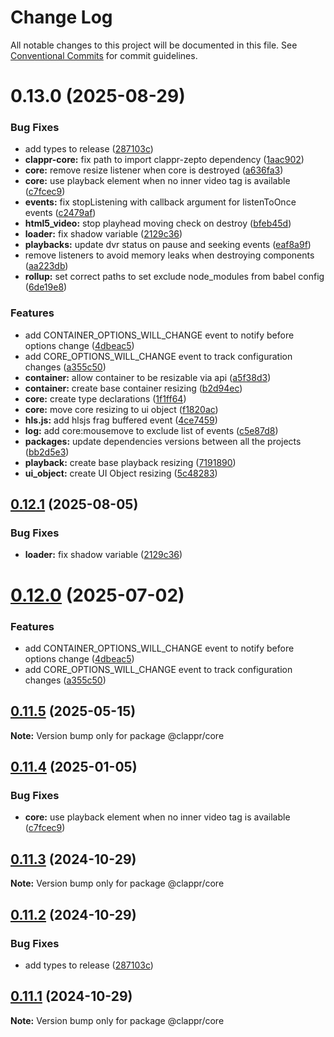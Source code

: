 # Change Log

All notable changes to this project will be documented in this file.
See [Conventional Commits](https://conventionalcommits.org) for commit guidelines.

# 0.13.0 (2025-08-29)

### Bug Fixes

- add types to release ([287103c](https://github.com/clappr/clappr-core/commit/287103c543c2b1343cfed95efdb98abc34bd1d99))
- **clappr-core:** fix path to import clappr-zepto dependency ([1aac902](https://github.com/clappr/clappr-core/commit/1aac90288e29af77fca78f45ef992f1cc5f0fef6))
- **core:** remove resize listener when core is destroyed ([a636fa3](https://github.com/clappr/clappr-core/commit/a636fa36a19908611cc91c801caae5b13a0128f4))
- **core:** use playback element when no inner video tag is available ([c7fcec9](https://github.com/clappr/clappr-core/commit/c7fcec9bfda181095e4af88eed882498aafe38fb))
- **events:** fix stopListening with callback argument for listenToOnce events ([c2479af](https://github.com/clappr/clappr-core/commit/c2479af09f0a3f88f8694c73261c1039f4e257f2))
- **html5_video:** stop playhead moving check on destroy ([bfeb45d](https://github.com/clappr/clappr-core/commit/bfeb45d546a54eb639f33685ac3dbbcf33525736))
- **loader:** fix shadow variable ([2129c36](https://github.com/clappr/clappr-core/commit/2129c36e2821ac4d674c1689add8be6580f72a18))
- **playbacks:** update dvr status on pause and seeking events ([eaf8a9f](https://github.com/clappr/clappr-core/commit/eaf8a9fda16189aaa30324f7f3e566791209da99))
- remove listeners to avoid memory leaks when destroying components ([aa223db](https://github.com/clappr/clappr-core/commit/aa223db06392ab70d57159e319ce52209e11539f))
- **rollup:** set correct paths to set exclude node_modules from babel config ([6de19e8](https://github.com/clappr/clappr-core/commit/6de19e8cafedc6d75a83a1c8fc74720aa954e541))

### Features

- add CONTAINER_OPTIONS_WILL_CHANGE event to notify before options change ([4dbeac5](https://github.com/clappr/clappr-core/commit/4dbeac5ebcba6f2ff12a93a43e70e9cda7ae982f))
- add CORE_OPTIONS_WILL_CHANGE event to track configuration changes ([a355c50](https://github.com/clappr/clappr-core/commit/a355c50f2db1ad146fa73a067e404f64fde57f34))
- **container:** allow container to be resizable via api ([a5f38d3](https://github.com/clappr/clappr-core/commit/a5f38d3e8626730d80a94d6929b6f41f601d93db))
- **container:** create base container resizing ([b2d94ec](https://github.com/clappr/clappr-core/commit/b2d94ec275559bdf4506f0c678f0adaa41c2932d))
- **core:** create type declarations ([1f1ff64](https://github.com/clappr/clappr-core/commit/1f1ff6406f5747ef8d098cf692fe60baaa814e27))
- **core:** move core resizing to ui object ([f1820ac](https://github.com/clappr/clappr-core/commit/f1820ac72ce4a2e734af70499adc810cb7d9aedb))
- **hls.js:** add hlsjs frag buffered event ([4ce7459](https://github.com/clappr/clappr-core/commit/4ce74591c436e6169e6e32c363ffd34e828c7b08))
- **log:** add core:mousemove to exclude list of events ([c5e87d8](https://github.com/clappr/clappr-core/commit/c5e87d842e1dd2f057c6c1761d597795c2195cd4))
- **packages:** update dependencies versions between all the projects ([bb2d5e3](https://github.com/clappr/clappr-core/commit/bb2d5e3d8df5190cf4eff9f85f5b91c801998a96))
- **playback:** create base playback resizing ([7191890](https://github.com/clappr/clappr-core/commit/71918905304ac447bf4cc4b9ea61c9b61091be10))
- **ui_object:** create UI Object resizing ([5c48283](https://github.com/clappr/clappr-core/commit/5c48283b219344b7c3a1c8f761b0ed5b578d5b8b))

## [0.12.1](https://github.com/clappr/clappr-core/compare/@clappr/core@0.12.0...@clappr/core@0.12.1) (2025-08-05)

### Bug Fixes

- **loader:** fix shadow variable ([2129c36](https://github.com/clappr/clappr-core/commit/2129c36e2821ac4d674c1689add8be6580f72a18))

# [0.12.0](https://github.com/clappr/clappr-core/compare/@clappr/core@0.11.5...@clappr/core@0.12.0) (2025-07-02)

### Features

- add CONTAINER_OPTIONS_WILL_CHANGE event to notify before options change ([4dbeac5](https://github.com/clappr/clappr-core/commit/4dbeac5ebcba6f2ff12a93a43e70e9cda7ae982f))
- add CORE_OPTIONS_WILL_CHANGE event to track configuration changes ([a355c50](https://github.com/clappr/clappr-core/commit/a355c50f2db1ad146fa73a067e404f64fde57f34))

## [0.11.5](https://github.com/clappr/clappr-core/compare/@clappr/core@0.11.4...@clappr/core@0.11.5) (2025-05-15)

**Note:** Version bump only for package @clappr/core

## [0.11.4](https://github.com/clappr/clappr-core/compare/@clappr/core@0.11.3...@clappr/core@0.11.4) (2025-01-05)

### Bug Fixes

- **core:** use playback element when no inner video tag is available ([c7fcec9](https://github.com/clappr/clappr-core/commit/c7fcec9bfda181095e4af88eed882498aafe38fb))

## [0.11.3](https://github.com/clappr/clappr-core/compare/@clappr/core@0.11.2...@clappr/core@0.11.3) (2024-10-29)

**Note:** Version bump only for package @clappr/core

## [0.11.2](https://github.com/clappr/clappr-core/compare/@clappr/core@0.11.1...@clappr/core@0.11.2) (2024-10-29)

### Bug Fixes

- add types to release ([287103c](https://github.com/clappr/clappr-core/commit/287103c543c2b1343cfed95efdb98abc34bd1d99))

## [0.11.1](https://github.com/clappr/clappr-core/compare/@clappr/core@0.11.0...@clappr/core@0.11.1) (2024-10-29)

**Note:** Version bump only for package @clappr/core
